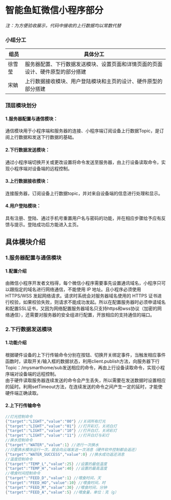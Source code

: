 <link href="markdown.css" rel="stylesheet"></link>

# 智能鱼缸微信小程序部分    
*注：为方便验收展示，代码中接收的上行数据均以常数代替*  

### 小组分工  
组员|具体分工
----|-----
徐雪莹	|服务器配置、下行数据发送模块、设置页面和详情页面的页面设计、硬件原型的部分搭建
宋蚺	|上行数据接收模块、用户登陆模块和主页的设计、硬件原型的部分搭建

### 顶层模块划分  
#### 1.服务器配置与通信模块：   
通信模块用于小程序端和服务器的连接、小程序端订阅设备上行数据Topic，是订阅上行数据和发送下行数据的基础。  
#### 2.下行数据发送模块：  
通过小程序端切换开关或更改设置将命令发送至服务器，由上行设备读取命令，实现小程序端对设备端的远程控制。  
#### 3.上行数据接收模块：  
连接服务器，订阅设备上行数据topic，并对来自设备端的信息进行处理和显示。  
#### 4.用户登陆模块：  
具有注册、登陆、通过手机号重置用户名与密码的功能，并在相应步骤给予应有反馈与提示。登陆成功后方能进入主页。   
  
## 具体模块介绍
### 1.服务器配置与通信模块  
#### 1.配置介绍  
由微信小程序开发者文档得，每个微信小程序需要事先设置通讯域名，小程序只可以跟指定的域名进行网络通信，不能使用 IP 地址。且小程序必须使用 HTTPS/WSS 发起网络请求。请求时系统会对服务器域名使用的 HTTPS 证书进行校验，如果校验失败，则请求不能成功发起。所以在配置服务器时必须申请域名和配置SSL证书，又因为网络配置服务器域名只支持https和wss协议（加密的网络通信），还需要对服务器的安全组进行配置，开放相应的支持通信的端口。    
### 2.下行数据发送模块  
#### 1.功能介绍  
根据硬件设备的上下行传输命令分别在按钮、切换开关绑定事件，当触发相应事件函数时，读取开关/输入框的数据状态，利用client.publish方法，向服务器下行Topic：/mysmarthome/sub发送相应的命令，再由上行设备读取命令，实现小程序端对设备端的远程控制。  
由于硬件读取服务器连续发送的命令会产生丢失，所以需要在发送数据时设置相应的延时。利用setTimeout方法，在连续发送的命令之间产生一定的延时，才能使硬件端正确读取。  
#### 2.上下行传输命令  
```c
//灯光控制命令  
{"target":"LIGHT","value":"00"} //关闭所有灯光  
{"target":"LIGHT","value":"01"} //打开彩灯，关闭白灯  
{"target":"LIGHT","value":"10"} //打开白灯，关闭彩灯  
{"target":"LIGHT","value":"11"} //打开白灯与彩灯  
//换水控制命令  
{"target":"WATER","value":1} //进行一次换水  
//只要换水模块运行一次，就会向云端发送一次消息（硬件软件控制都会返还）  
{"target":"WATER_SUCCESS","value":0} //换水成功返还消息  
//温度控制命令  
{"target":"TEMP_L","value":25} //设置的最低温度  
{"target":"TEMP_H","value":40} //设置的最高温度  
//喂食时间控制命令  
{"target":"FEED_D","value":1} //喂食时间，天  
{"target":"FEED_HO","value":10} //喂食时间，时  
{"target":"FEED_M","value":30} //喂食时间，分钟  
{"target":"FEED_A","value":5} //喂食量，单位：克（g）
```
